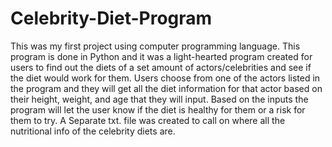 # Celebrity-Diet-Program
This was my first project using computer programming language. This program is done in Python and it was a light-hearted program created for users to find out the diets of a set amount of actors/celebrities and see if the diet would work for them. Users choose from one of the actors listed in the program and they will get all the diet information for that actor based on their height, weight, and age that they will input. Based on the inputs the program will let the user know if the diet is healthy for them or a risk for them to try. A Separate txt. file was created to call on where all the nutritional info of the celebrity diets are.  

